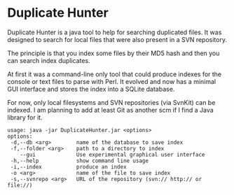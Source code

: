 Duplicate Hunter
===============

Duplicate Hunter is a java tool to help for searching duplicated files. It was designed to search for local files that were also present in a SVN repository.

The principle is that you index some files by their MD5 hash and then you can search index duplicates.

At first it was a command-line only tool that could produce indexes for the console or text files to parse with Perl. It evolved and now has a minimal GUI interface and stores the index into a SQLite database.

For now, only local filesystems and SVN repositories (via SvnKit) can be indexed. I am planning to add at least Git as another scm if I find a Java library for it.

```
usage: java -jar DuplicateHunter.jar <options>
options:
 -d,--db <arg>        name of the database to save index
 -f,--folder <arg>    path to a directory to index
    --gui             Use experimental graphical user interface
 -h,--help            show command line usage
 -i,--index           produce an index
 -o <arg>             name of the file to save index
 -s,--svnrepo <arg>   URL of the repository (svn:// http:// or file://)

```
